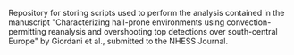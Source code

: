 Repository for storing scripts used to perform the analysis contained in the manuscript "Characterizing hail-prone environments using convection-permitting reanalysis and overshooting top detections over south-central Europe" by Giordani et al., submitted to the NHESS Journal.
